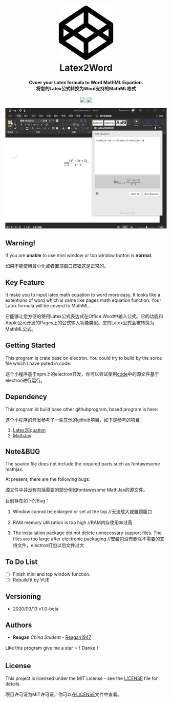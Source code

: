 <h1 align="center">
  <br>
  <img src="https://github.com/Reagan1947/latex2word/blob/master/codepen-brands.svg" alt="Markdownify" width="170">
  <br>
  Latex2Word
  <br>
</h1>

<h4 align="center" font-weight:bold;">Cvoer your Latex formula to Word MathML Equation.</br>
                                     将您的Latex公式转换为Word支持的MathML格式</br></h4>
<p align="center">
<img src="https://img.shields.io/badge/license-MIT-%23373737">
<img src="https://img.shields.io/badge/plantform-electron-lightgrey">
</p>

<p align="center">
<img src="https://github.com/Reagan1947/latex2word/blob/master/exp_pic.png">
</p>

## Warning!

If you are **unable** to use mini window or top window button is **normal**.

如果不能使用最小化或者置顶窗口按钮这是正常的。

## Key Feature

It make you to input latex math equation to word more easy. It looks like a extentions of word which is same like pages math equation function. Your Latex formula will be coverd to MathML.

它能够让您方便的使用Latex公式表达式在Office Word中输入公式。它的功能和Apple公司开发的Pages上的公式输入功能类似。您的Latex公式会被转换为MathML公式。

## Getting Started

This program is crate base on electron. You could try to build by the sorce file which I have puted in code.

这个小程序基于npm上的electron开发，你可以尝试使用[code](https://github.com/Reagan1947/latex2word)中的源文件基于electron进行运行。

## Dependency

This program id build base other githubprogram, based program is here:

这个小程序的开发参考了一些其他的github项目，如下是参考的项目：

1. [Latex2Equation](https://github.com/idf/LaTeX2Word-Equation)
2. [MathJax](https://www.mathjax.org/)

## Note&BUG

The source file does not include the required parts such as fontawesome mathjax.

At present, there are the following bugs:

源文件中并没有包括需要的部分例如fontawesome MathJax的源文件。

目前存在如下的Bug：

1. Window cannot be enlarged or set at the top   //无法放大或置顶窗口

2. RAM memory utilization is too high   //RAM内存使用率过高

3. The installation package did not delete unnecessary support files. The files are too large after electronic packaging   //安装包没有删除不需要的支持文件，electron打包以后文件过大

## To Do List

- [ ]  Finish mini and top window function.
- [ ] Rebuild it by VUE

## Versioning

- 2020/03/13  v1.0-beta 

## Authors

* **Reagan**  *China Student* - [Reagan1947](https://github.com/Reagan1947)

Like this program give me a star ⭐！Danke！

## License

This project is licensed under the MIT License - see the [LICENSE](LICENSE) file for details.

项目许可证为MIT许可证，你可以在[LICENSE](LICENSE)文件中查看。
